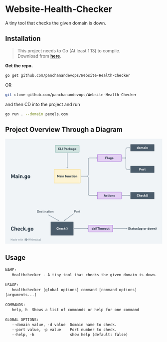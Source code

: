 # Website-Health-Checker

A tiny tool that checks the given domain is down.

## Installation

> This project needs to Go (At least 1.13) to compile.  
  Download from [**here**](https://golang.org/dl/).

**Get the repo.**

```bash
go get github.com/panchanandevops/Website-Health-Checker
```
OR

```bash
git clone github.com/panchanandevops/Website-Health-Checker
```
and then CD into the project and run

```bash
go run . --domain pexels.com
```
## Project Overview Through a Diagram

![](./Diagram/Health-checker.png)

## Usage

```
NAME:
   Healthchecker - A tiny tool that checks the given domain is down.

USAGE:
   healthchecker [global options] command [command options] [arguments...]

COMMANDS:
   help, h  Shows a list of commands or help for one command

GLOBAL OPTIONS:
   --domain value, -d value  Domain name to check.
   --port value, -p value    Port number to check.
   --help, -h                show help (default: false)

```